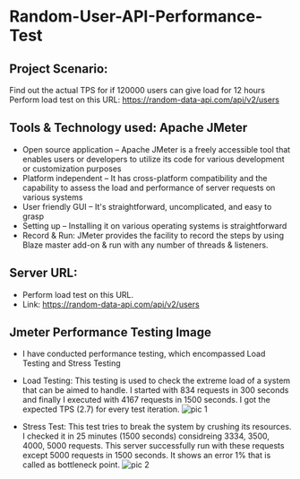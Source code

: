 # Random-User-API-Performance-Test

## Project Scenario: 
Find out the actual TPS for if 120000 users can give load for 12 hours Perform load test on this URL: https://random-data-api.com/api/v2/users

## Tools & Technology used: Apache JMeter

* Open source application – Apache JMeter is a freely accessible tool that enables users or developers to utilize its code for various development or customization purposes
* Platform independent – It has cross-platform compatibility and the capability to assess the load and performance of server requests on various systems
* User friendly GUI – It's straightforward, uncomplicated, and easy to grasp
* Setting up – Installing it on various operating systems is straightforward
* Record & Run: JMeter provides the facility to record the steps by using Blaze master add-on & run with any number of threads & listeners.

## Server URL:
* Perform load test on this URL.
* Link: https://random-data-api.com/api/v2/users

## Jmeter Performance Testing Image
* I have conducted performance testing, which encompassed Load Testing and Stress Testing
* Load Testing: This testing is used to check the extreme load of a system that can be aimed to handle. I started with 834 requests in 300 seconds and finally I executed with 4167 requests in 1500 seconds. I 
  got the expected TPS (2.7) for every test iteration.
![pic 1](https://github.com/ABmaxplunck/Random-User-API-Performance-Test/assets/51376551/f1af03fc-40d2-4fc0-926a-caeb338a13a5)


* Stress Test: This test tries to break the system by crushing its resources. I checked it in 25 minutes (1500 seconds) considreing 3334, 3500, 4000, 5000 requests. This server successfully run with these requests except 5000 requests in 1500 seconds. It shows an error 1% that is called as bottleneck point.
![pic 2](https://github.com/ABmaxplunck/Random-User-API-Performance-Test/assets/51376551/3bbe2cc0-f892-48b6-8e52-c06e1bc96dd4)



